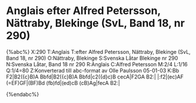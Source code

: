 # Anglais efter Alfred Petersson, Nättraby, Blekinge (SvL, Band 18, nr 290)

{%abc%}
X:290
T:Anglais
T:efter Alfred Petersson, Nättraby, Blekinge (SvL, Band 18, nr 290)
O:Nättraby, Blekinge
S:Svenska Låtar Blekinge nr 290
N:Svenska Låtar, Band 18 nr 290
R:Anglais
C:Alfred Petersson
M:2/4
L:1/16
Q:1/4=80
Z:Konverterad till abc-format av  Olle Paulsson 05-01-03
K:Bb
F2|B2({c}B)A Bbfd|B2({c}B)A Bbfd|c2({d}c)B cecA|F2GA B2:|
|:f2|(ec)AF (=EF)GF|(BF)Bd (fb)fd|(ed)cB (cB)Ag|fecA B2:|

{%endabc%}

